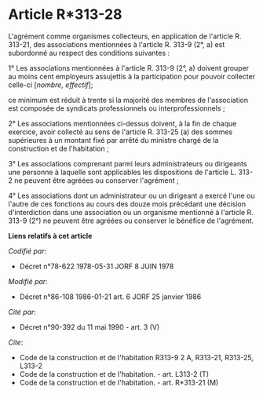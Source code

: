 # Article R*313-28

L'agrément comme organismes collecteurs, en application de l'article R. 313-21, des associations mentionnées à l'article R.
313-9 (2°, a) est subordonné au respect des conditions suivantes :

1° Les associations mentionnées à l'article R. 313-9 (2°, a) doivent grouper au moins cent employeurs assujettis à la
participation pour pouvoir collecter celle-ci [*nombre, effectif*];

ce minimum est réduit à trente si la majorité des membres de l'association est composée de syndicats professionnels ou
interprofessionnels ;

2° Les associations mentionnées ci-dessus doivent, à la fin de chaque exercice, avoir collecté au sens de l'article R. 313-25
(a) des sommes supérieures à un montant fixé par arrêté du ministre chargé de la construction et de l'habitation ;

3° Les associations comprenant parmi leurs administrateurs ou dirigeants une personne à laquelle sont applicables les
dispositions de l'article L. 313-2 ne peuvent être agréées ou conserver l'agrément ;

4° Les associations dont un administrateur ou un dirigeant a exercé l'une ou l'autre de ces fonctions au cours des douze mois
précédant une décision d'interdiction dans une association ou un organisme mentionné à l'article R. 313-9 (2°) ne peuvent
être agréées ou conserver le bénéfice de l'agrément.

**Liens relatifs à cet article**

_Codifié par_:

  - Décret n°78-622 1978-05-31 JORF 8 JUIN 1978

_Modifié par_:

  - Décret n°86-108 1986-01-21 art. 6 JORF 25 janvier 1986

_Cité par_:

  - Décret n°90-392 du 11 mai 1990 - art. 3 (V)

_Cite_:

  - Code de la construction et de l'habitation R313-9 2 A, R313-21, R313-25, L313-2
  - Code de la construction et de l'habitation. - art. L313-2 (T)
  - Code de la construction et de l'habitation. - art. R*313-21 (M)
